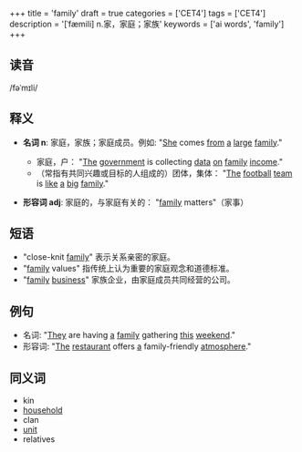 +++
title = 'family'
draft = true
categories = ['CET4']
tags = ['CET4']
description = '[ˈfæmili] n.家，家庭；家族'
keywords = ['ai words', 'family']
+++

## 读音
/fəˈmɪli/

## 释义
- **名词 n**:
  家庭，家族；家庭成员。例如: "[She](/post/she/) comes [from](/post/from/) [a](/post/a/) [large](/post/large/) [family](/post/family/)."
  - 家庭，户： "[The](/post/the/) [government](/post/government/) is collecting [data](/post/data/) [on](/post/on/) [family](/post/family/) [income](/post/income/)."
  - （常指有共同兴趣或目标的人组成的）团体，集体： "[The](/post/the/) [football](/post/football/) [team](/post/team/) is [like](/post/like/) [a](/post/a/) [big](/post/big/) [family](/post/family/)."

- **形容词 adj**:
  家庭的，与家庭有关的： "[family](/post/family/) matters"（家事）

## 短语
- "close-knit [family](/post/family/)" 表示关系亲密的家庭。
- "[family](/post/family/) values" 指传统上认为重要的家庭观念和道德标准。
- "[family](/post/family/) [business](/post/business/)" 家族企业，由家庭成员共同经营的公司。

## 例句
- 名词: "[They](/post/they/) are having [a](/post/a/) [family](/post/family/) gathering [this](/post/this/) [weekend](/post/weekend/)."
- 形容词: "[The](/post/the/) [restaurant](/post/restaurant/) offers [a](/post/a/) family-friendly [atmosphere](/post/atmosphere/)."

## 同义词
- kin
- [household](/post/household/)
- clan
- [unit](/post/unit/)
- relatives
